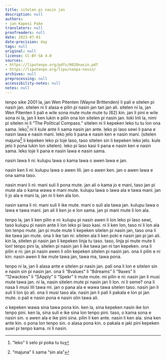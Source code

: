 ```yaml
---
title: sitelen pi nasin jan
description: null
authors:
- jan Kapesi Pake
translators: null
proofreaders: null
date: 2023-07-01
date-precision: day
tags: null
original: null
license: CC-BY-SA 4.0
sources:
- https://liputenpo.org/pdfs/0020nasin.pdf
- https://liputenpo.org/lipu/nanpa-nasin/
archives: null
preprocessing: null
accessibility-notes: null
notes: null
---
```


tenpo sike 2001 la, jan Wen Pitenten (Wayne Brittenden) li pali e sitelen pi nasin jan. sitelen ni li alasa e pilin pi nasin jan tan jan ali. sitelen ni la, jan Wen Pitenten li pali e wile sona mute mute mute tu (62) kin. jan li pini e wile sona ni la, jan li ken lukin e pilin ona lon sitelen pi nasin jan. toki Inli la, nimi pi sitelen ni li “The Political Compass.” sitelen ni li kepeken leko tu tu lon ona sama. leko[^1] ni li kule ante li sama nasin jan ante. leko pi laso sewi li pana e nasin lawa e nasin mani. leko jelo li pana e nasin ken e nasin mani. (sitelen majuna[^2] li kepeken leko pi loje laso, taso sitelen sin li kepeken leko jelo. kule jelo li pona lukin lon sitelen). leko pi laso kasi li pana e nasin ken e nasin sama. leko loje li pana e nasin lawa e nasin sama.

nasin lawa li ni: kulupu lawa o kama lawa o awen lawa e jan.

nasin ken li ni: kulupu lawa o awen lili. jan o awen ken. jan o awen lawa e ona sama taso.

nasin mani li ni: mani suli li pona mute. jan ali o kama jo e mani, taso jan pi mute ala o kama wawa e mani mute. kulupu lawa o lawa ala e tawa mani. jan li jo ala e mani la, jan ni li ken ala lon.

nasin sama li ni: mani suli li ike mute. mani o suli ala tawa jan. kulupu lawa o lawa e tawa mani. jan ali li ken jo e lon sama. jan pi mani mute li lon ala.

[^1]: “leko” li selo pi poka tu tu
[^2]: “majuna” li sama “sin ala”

tenpo la, jan li ken pilin e ni: kulupu pi nasin awen li lon leko pi laso sewi, taso kulupu pi nasin ante li lon leko pi laso kasi. ni li ken lon, taso ni li lon ala lon tenpo mute. jan pi mute mute li kepeken sitelen pi nasin jan, taso ona li ike tawa jan mute. ona li ike tan ni: sitelen ala li ken poki e nasin jan pi jan ali. kin la, sitelen pi nasin jan li kepeken linja tu taso. taso, linja pi mute mute li lon! tenpo pini la, sitelen pi nasin jan li ike tawa jan ni tan kepeken. ona li pilin e ni: jan pi nasin awen li olin kepeken sitelen pi nasin jan. ona li pilin e ni kin: nasin awen li ike mute tawa jan, tawa ma, tawa pona.

tenpo ni la, jan li alasa ante e sitelen pi nasin jan. pali ona li lon e sitelen sin e nasin sin pi nasin jan. ona li “8values” li “8dreams” li “9axes” li “12wackies” li “SApply” li “Spekr” li mute mute. mi pilin e ni: nasin jan li musi mute tawa jan. ni la, nasin sitelen mute pi nasin jan li lon. ni li seme? ona li nasa li musi lili tawa mi. jan o pana ala e wawa tawa sitelen taso. nasin jan li suli li lon ijo ali. ona li musi taso ala. nasin jan li pali li pakala e lon pi jan mute. o pali e nasin pona e nasin olin tawa ali.

o kepeken wawa sina tawa pona kin. ken la, sina kepeken nasin ike lon tenpo pini. ken la, sina suli e ike sina lon tenpo pini. taso, o kama sona e nasin sin. o awen ala e ike pini sina. pilin li ken ante. nasin li ken ala. sina ken ante kin. o pona lon tenpo sin. o alasa pona kin. o pakala e jaki pini kepeken suwi pi tenpo kama. ni li nasin.
